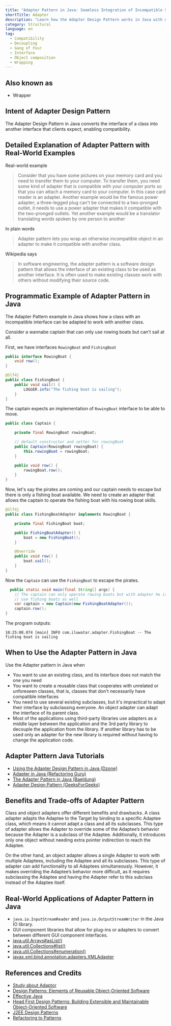 ```yaml
---
title: "Adapter Pattern in Java: Seamless Integration of Incompatible Systems"
shortTitle: Adapter
description: "Learn how the Adapter Design Pattern works in Java with detailed examples and use cases. Understand how it enables compatibility between incompatible interfaces."
category: Structural
language: en
tag:
  - Compatibility
  - Decoupling
  - Gang of Four
  - Interface
  - Object composition
  - Wrapping
---
```


## Also known as

* Wrapper

## Intent of Adapter Design Pattern

The Adapter Design Pattern in Java converts the interface of a class into another interface that clients expect, enabling compatibility.

## Detailed Explanation of Adapter Pattern with Real-World Examples

Real-world example

> Consider that you have some pictures on your memory card and you need to transfer them to your computer. To transfer them, you need some kind of adapter that is compatible with your computer ports so that you can attach a memory card to your computer. In this case card reader is an adapter. Another example would be the famous power adapter; a three-legged plug can't be connected to a two-pronged outlet, it needs to use a power adapter that makes it compatible with the two-pronged outlets. Yet another example would be a translator translating words spoken by one person to another

In plain words

> Adapter pattern lets you wrap an otherwise incompatible object in an adapter to make it compatible with another class.

Wikipedia says

> In software engineering, the adapter pattern is a software design pattern that allows the interface of an existing class to be used as another interface. It is often used to make existing classes work with others without modifying their source code.

## Programmatic Example of Adapter Pattern in Java

The Adapter Pattern example in Java shows how a class with an incompatible interface can be adapted to work with another class.

Consider a wannabe captain that can only use rowing boats but can't sail at all.

First, we have interfaces `RowingBoat` and `FishingBoat`

```java
public interface RowingBoat {
    void row();
}

@Slf4j
public class FishingBoat {
    public void sail() {
        LOGGER.info("The fishing boat is sailing");
    }
}
```

The captain expects an implementation of `RowingBoat` interface to be able to move.

```java
public class Captain {

    private final RowingBoat rowingBoat;

    // default constructor and setter for rowingBoat
    public Captain(RowingBoat rowingBoat) {
        this.rowingBoat = rowingBoat;
    }

    public void row() {
        rowingBoat.row();
    }
}
```

Now, let's say the pirates are coming and our captain needs to escape but there is only a fishing boat available. We need to create an adapter that allows the captain to operate the fishing boat with his rowing boat skills.

```java
@Slf4j
public class FishingBoatAdapter implements RowingBoat {

    private final FishingBoat boat;

    public FishingBoatAdapter() {
        boat = new FishingBoat();
    }

    @Override
    public void row() {
        boat.sail();
    }
}
```

Now the `Captain` can use the `FishingBoat` to escape the pirates.

```java
  public static void main(final String[] args) {
    // The captain can only operate rowing boats but with adapter he is able to
    // use fishing boats as well
    var captain = new Captain(new FishingBoatAdapter());
    captain.row();
}
```

The program outputs:

```
10:25:08.074 [main] INFO com.iluwatar.adapter.FishingBoat -- The fishing boat is sailing
```

## When to Use the Adapter Pattern in Java

Use the Adapter pattern in Java when

* You want to use an existing class, and its interface does not match the one you need
* You want to create a reusable class that cooperates with unrelated or unforeseen classes, that is, classes that don't necessarily have compatible interfaces
* You need to use several existing subclasses, but it's impractical to adapt their interface by subclassing everyone. An object adapter can adapt the interface of its parent class.
* Most of the applications using third-party libraries use adapters as a middle layer between the application and the 3rd party library to decouple the application from the library. If another library has to be used only an adapter for the new library is required without having to change the application code.

## Adapter Pattern Java Tutorials

* [Using the Adapter Design Pattern in Java (Dzone)](https://dzone.com/articles/adapter-design-pattern-in-java)
* [Adapter in Java (Refactoring Guru)](https://refactoring.guru/design-patterns/adapter/java/example)
* [The Adapter Pattern in Java (Baeldung)](https://www.baeldung.com/java-adapter-pattern)
* [Adapter Design Pattern (GeeksForGeeks)](https://www.geeksforgeeks.org/adapter-pattern/)

## Benefits and Trade-offs of Adapter Pattern

Class and object adapters offer different benefits and drawbacks. A class adapter adapts the Adaptee to the Target by binding to a specific Adaptee class, which means it cannot adapt a class and all its subclasses. This type of adapter allows the Adapter to override some of the Adaptee’s behavior because the Adapter is a subclass of the Adaptee. Additionally, it introduces only one object without needing extra pointer indirection to reach the Adaptee.

On the other hand, an object adapter allows a single Adapter to work with multiple Adaptees, including the Adaptee and all its subclasses. This type of adapter can add functionality to all Adaptees simultaneously. However, it makes overriding the Adaptee’s behavior more difficult, as it requires subclassing the Adaptee and having the Adapter refer to this subclass instead of the Adaptee itself.

## Real-World Applications of Adapter Pattern in Java

* `java.io.InputStreamReader` and `java.io.OutputStreamWriter` in the Java IO library.
* GUI component libraries that allow for plug-ins or adapters to convert between different GUI component interfaces.
* [java.util.Arrays#asList()](http://docs.oracle.com/javase/8/docs/api/java/util/Arrays.html#asList%28T...%29)
* [java.util.Collections#list()](https://docs.oracle.com/javase/8/docs/api/java/util/Collections.html#list-java.util.Enumeration-)
* [java.util.Collections#enumeration()](https://docs.oracle.com/javase/8/docs/api/java/util/Collections.html#enumeration-java.util.Collection-)
* [javax.xml.bind.annotation.adapters.XMLAdapter](http://docs.oracle.com/javase/8/docs/api/javax/xml/bind/annotation/adapters/XmlAdapter.html#marshal-BoundType-)

## References and Credits

* [Study about Adaptor](https://runtimehub.com/p/jdp@20240509:adapter/)
* [Design Patterns: Elements of Reusable Object-Oriented Software](https://amzn.to/3w0pvKI)
* [Effective Java](https://amzn.to/4cGk2Jz)
* [Head First Design Patterns: Building Extensible and Maintainable Object-Oriented Software](https://amzn.to/49NGldq)
* [J2EE Design Patterns](https://amzn.to/4dpzgmx)
* [Refactoring to Patterns](https://amzn.to/3VOO4F5)

